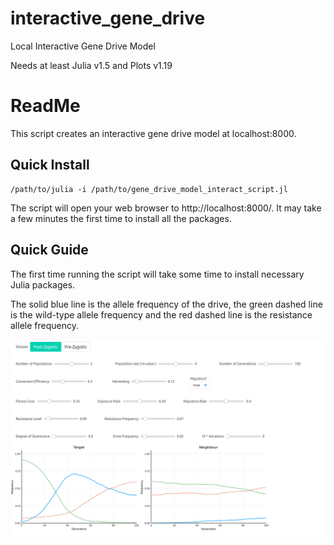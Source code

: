 # interactive_gene_drive
Local Interactive Gene Drive Model

Needs at least Julia v1.5 and Plots v1.19

# ReadMe

This script creates an interactive gene drive model at localhost:8000.

## Quick Install
```
/path/to/julia -i /path/to/gene_drive_model_interact_script.jl
```
The script will open your web browser to http://localhost:8000/. It may take a few minutes the first time to install all the packages.

## Quick Guide
The first time running the script will take some time to install necessary Julia packages. 

The solid blue line is the allele frequency of the drive, the green dashed line is the wild-type allele frequency and the red dashed line is the resistance allele frequency.

![](gene_drive_model.png)
